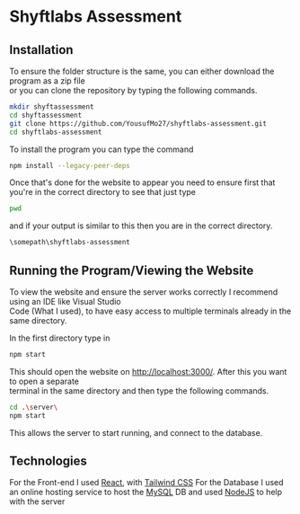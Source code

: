 # Shyftlabs Assessment


## Installation
To ensure the folder structure is the same, you can either download the program as a zip file\
or you can clone the repository by typing the following commands.


```bash
mkdir shyftassessment
cd shyftassessment
git clone https://github.com/YousufMo27/shyftlabs-assessment.git
cd shyftlabs-assessment
```
To install the program you can type the command


```bash
npm install --legacy-peer-deps
```

Once that's done for the website to appear you need to ensure first that you're in the correct directory
to see that just type

```bash
pwd
```

and if your output is similar to this then you are in the correct directory.


```bash
\somepath\shyftlabs-assessment
```

## Running the Program/Viewing the Website

To view the website and ensure the server works correctly I recommend using an IDE like Visual Studio\
Code (What I used), to have easy access to multiple terminals already in the same directory.

In the first directory type in 

```bash
npm start
```

This should open the website on [http://localhost:3000/](http://localhost:3000/). After this you want to open a separate\
terminal in the same directory and then type the following commands.

```bash
cd .\server\
npm start
```

This allows the server to start running, and connect to the database.

## Technologies

For the Front-end I used [React](https://react.dev/), with [Tailwind CSS](https://tailwindcss.com/)
For the Database I used an online hosting service to host 
the [MySQL](https://www.mysql.com/) DB and used [NodeJS](https://nodejs.org/en) to help with the server

